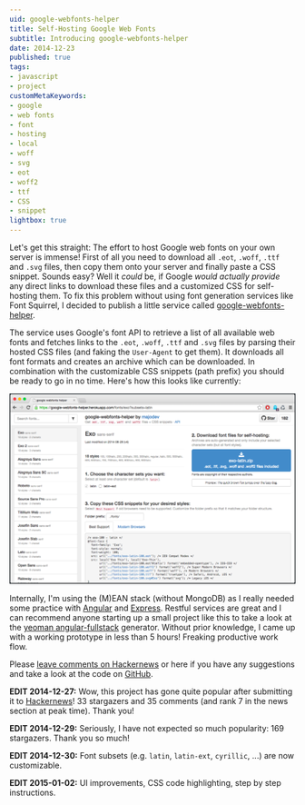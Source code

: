 ```yaml
---
uid: google-webfonts-helper
title: Self-Hosting Google Web Fonts
subtitle: Introducing google-webfonts-helper
date: 2014-12-23
published: true
tags:
- javascript
- project
customMetaKeywords:
- google
- web fonts
- font
- hosting
- local
- woff
- svg
- eot
- woff2
- ttf
- CSS
- snippet
lightbox: true
---
```


Let's get this straight: The effort to host Google web fonts on your own server is immense! First of all you need to download all `.eot`, `.woff`, `.ttf` and `.svg` files, then copy them onto your server and finally paste a CSS snippet. Sounds easy? Well it *could* be, if Google *would actually provide* any direct links to download these files and a customized CSS for self-hosting them. To fix this problem without using font generation services like Font Squirrel, I decided to publish a little service called [google-webfonts-helper](https://google-webfonts-helper.herokuapp.com/fonts).

The service uses Google's font API to retrieve a list of all available web fonts and fetches links to the `.eot`, `.woff`, `.ttf` and `.svg` files by parsing their hosted CSS files (and faking the `User-Agent` to get them). It downloads all font formats and creates an archive which can be downloaded. In combination with the customizable CSS snippets (path prefix) you should be ready to go in no time. Here's how this looks like currently:

![google-webfonts-helper overview image](/static/apps/google-webfonts-helper/full_view.png)

Internally, I'm using the (M)EAN stack (without MongoDB) as I really needed some practice with [Angular](https://angularjs.org/) and [Express](http://expressjs.com/). Restful services are great and I can recommend anyone starting up a small project like this to take a look at the [yeoman angular-fullstack](https://github.com/DaftMonk/generator-angular-fullstack) generator. Without prior knowledge, I came up with a working prototype in less than 5 hours! Freaking productive work flow.

Please [leave comments on Hackernews](https://news.ycombinator.com/item?id=8802395) or here if you have any suggestions and take a look at the code on [GitHub](https://github.com/majodev/google-webfonts-helper).

**EDIT 2014-12-27:** Wow, this project has gone quite popular after submitting it to [Hackernews](https://news.ycombinator.com/item?id=8802395)! 33 stargazers and 35 comments (and rank 7 in the news section at peak time). Thank you!

**EDIT 2014-12-29:** Seriously, I have not expected so much popularity: 169 stargazers. Thank you so much!

**EDIT 2014-12-30:** Font subsets (e.g. `latin`, `latin-ext`, `cyrillic`, ...) are now customizable.

**EDIT 2015-01-02:** UI improvements, CSS code highlighting, step by step instructions.